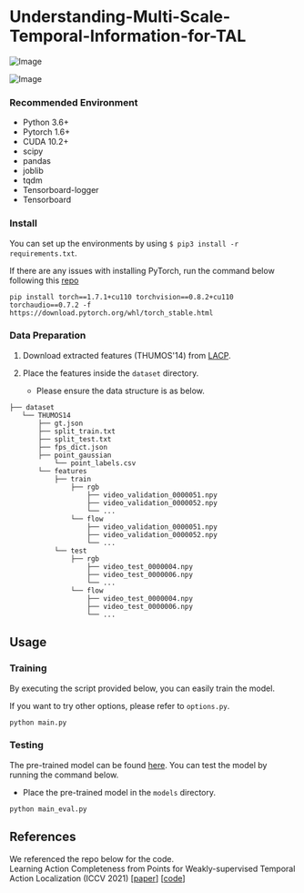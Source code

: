 # Understanding-Multi-Scale-Temporal-Information-for-TAL

![Image](https://github.com/user-attachments/assets/9a43aa77-6afa-4166-acdf-6880b7a97327)

![Image](https://github.com/user-attachments/assets/4d29b239-d250-4915-aae6-f24e1db66370)

### Recommended Environment
* Python 3.6+
* Pytorch 1.6+
* CUDA 10.2+
* scipy
* pandas
* joblib
* tqdm
* Tensorboard-logger
* Tensorboard

### Install
You can set up the environments by using `$ pip3 install -r requirements.txt`.

If there are any issues with installing PyTorch, run the command below following this [repo](https://github.com/workjo/Learning-Action-Completeness-from-Points/blob/main/Troubleshooting_the_problem_that_does_not_support_RTX_3090.md)
~~~~
pip install torch==1.7.1+cu110 torchvision==0.8.2+cu110 torchaudio==0.7.2 -f https://download.pytorch.org/whl/torch_stable.html
~~~~

### Data Preparation
1. Download extracted features (THUMOS'14) from [LACP](https://github.com/Pilhyeon/Learning-Action-Completeness-from-Points).

2. Place the features inside the `dataset` directory.
   * Please ensure the data structure is as below.
   
~~~~
├── dataset
   └── THUMOS14
       ├── gt.json
       ├── split_train.txt
       ├── split_test.txt
       ├── fps_dict.json
       ├── point_gaussian
           └── point_labels.csv
       └── features
           ├── train
               ├── rgb
                   ├── video_validation_0000051.npy
                   ├── video_validation_0000052.npy
                   └── ...
               └── flow
                   ├── video_validation_0000051.npy
                   ├── video_validation_0000052.npy
                   └── ...
           └── test
               ├── rgb
                   ├── video_test_0000004.npy
                   ├── video_test_0000006.npy
                   └── ...
               └── flow
                   ├── video_test_0000004.npy
                   ├── video_test_0000006.npy
                   └── ...
~~~~

## Usage

### Training
By executing the script provided below, you can easily train the model.

If you want to try other options, please refer to `options.py`.

~~~~
python main.py
~~~~

### Testing
The pre-trained model can be found [here](https://drive.google.com/file/d/1ybT3-Syq_BeLZRaX2ptI-XmgVuadeJZV/view?usp=sharing).
You can test the model by running the command below.
* Place the pre-trained model in the `models` directory.

~~~~
python main_eval.py
~~~~

## References
We referenced the repo below for the code.   
Learning Action Completeness from Points for Weakly-supervised Temporal Action Localization (ICCV 2021) [[paper](https://arxiv.org/abs/2108.05029)] [[code](https://github.com/Pilhyeon/Learning-Action-Completeness-from-Points)]   
